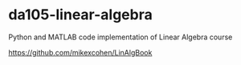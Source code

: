 # da105-linear-algebra
Python and MATLAB code implementation of Linear Algebra course

https://github.com/mikexcohen/LinAlgBook
